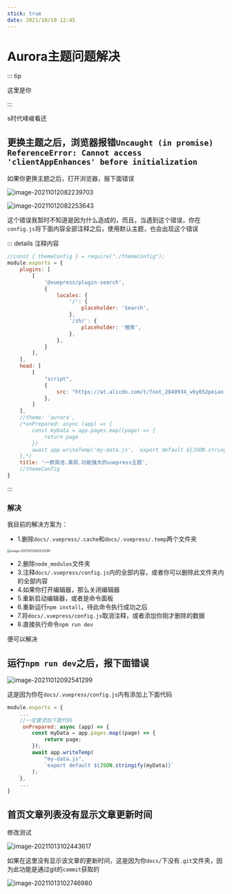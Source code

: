 ```yaml
---
stick: true
date: 2021/10/10 12:45
---
```




# Aurora主题问题解决



::: tip

这里是你

:::

s时代峰峻看还<Badge type="tip" text="水电费会计和" vertical="top" />

## 更换主题之后，浏览器报错`Uncaught (in promise) ReferenceError: Cannot access 'clientAppEnhances' before initialization`



如果你更换主题之后，打开浏览器，报下面错误

![image-20211012082239703](https://ooszy.cco.vin/img/blog-note/image-20211012082239703.png?x-oss-process=style/pictureProcess1)

![image-20211012082253643](https://ooszy.cco.vin/img/blog-note/image-20211012082253643.png?x-oss-process=style/pictureProcess1)

这个错误我暂时不知道是因为什么造成的，而且，当遇到这个错误，你在`config.js`将下面内容全部注释之后，使用默认主题，也会出现这个错误

::: details 注释内容

```js
//const { themeConfig } = require("./themeConfig");
module.exports = {
    plugins: [
        [
            '@vuepress/plugin-search',
            {
                locales: {
                    '/': {
                        placeholder: 'Search',
                    },
                    '/zh/': {
                        placeholder: '搜索',
                    },
                },
            }
        ],
    ],
    head: [
        [
            "script",
            {
                src: "https://at.alicdn.com/t/font_2849934_v6y652peian.js",
            },
        ]
    ],
    //theme: 'aurora',
    /*onPrepared: async (app) => {
        const myData = app.pages.map((page) => {
            return page
        })
        await app.writeTemp('my-data.js', `export default ${JSON.stringify(myData)}`)
    },*/
    title: '一款简洁.美观.功能强大的vuepress主题',
    //themeConfig
}
```



:::



### 解决

我目前的解决方案为：

- 1.删除`docs/.vuepress/.cache`和`docs/.vuepress/.temp`两个文件夹

<img src="https://ooszy.cco.vin/img/blog-note/image-20211012082533295.png?x-oss-process=style/pictureProcess1" alt="image-20211012082533295" style="zoom: 50%;" />

- 2.删除`node_modules`文件夹
- 3.注释`docs/.vuepress/config.js`内的全部内容，或者你可以删除此文件夹内的全部内容
- 4.如果你打开编辑器，那么关闭编辑器
- 5.重新启动编辑器，或者是命令面板
- 6.重新运行`npm install`，待此命令执行成功之后
- 7.将`docs/.vuepress/config.js`取消注释，或者添加你刚才删除的数据
- 8.直接执行命令`npm run dev`

便可以解决





## 运行`npm run dev`之后，报下面错误

![image-20211012092541299](https://ooszy.cco.vin/img/blog-note/image-20211012092541299.png?x-oss-process=style/pictureProcess1)

这是因为你在`docs/.vuepress/config.js`内有添加上下面代码

```js
module.exports = {
    ...
    //一定要添加下面代码
     onPrepared: async (app) => {
        const myData = app.pages.map((page) => {
            return page;
        });
        await app.writeTemp(
            "my-data.js",
            `export default ${JSON.stringify(myData)}`
        );
    },
    ...
}
```





## 首页文章列表没有显示文章更新时间

修改测试

![image-20211013102443617](https://ooszy.cco.vin/img/blog-note/image-20211013102443617.png?x-oss-process=style/pictureProcess1)

如果在这里没有显示该文章的更新时间，这是因为你`docs/`下没有`.git`文件夹，因为此功能是通过git的`commit`获取的

![image-20211013102746980](https://ooszy.cco.vin/img/blog-note/image-20211013102746980.png?x-oss-process=style/pictureProcess1)









